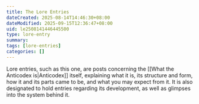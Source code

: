 ```yaml
---
title: The Lore Entries
dateCreated: 2025-08-14T14:46:30+08:00
dateModified: 2025-09-15T12:36:47+08:00
uid: le2508141446445500
type: lore-entry
summary: 
tags: [lore-entries]
categories: []
---
```

Lore entries, such as this one, are posts concerning the [[What the Anticodex is|Anticodex]] itself, explaining what it is, its structure and form, how it and its parts came to be, and what you may expect from it. It is also designated to hold entries regarding its development, as well as glimpses into the system behind it.